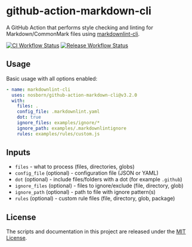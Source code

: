 # github-action-markdown-cli

A GitHub Action that performs style checking and linting for Markdown/CommonMark files using [markdownlint-cli](https://github.com/igorshubovych/markdownlint-cli).

[![CI Workflow Status](https://github.com/nosborn/github-action-markdown-cli/actions/workflows/ci.yml/badge.svg)](https://github.com/nosborn/github-action-markdown-cli/actions/workflows/ci.yml)
[![Release Workflow Status](https://github.com/nosborn/github-action-markdown-cli/actions/workflows/release.yml/badge.svg)](https://github.com/nosborn/github-action-markdown-cli/actions/workflows/release.yml)

## Usage

Basic usage with all options enabled:

```yaml
- name: markdownlint-cli
  uses: nosborn/github-action-markdown-cli@v3.2.0
  with:
    files: .
    config_file: .markdownlint.yaml
    dot: true
    ignore_files: examples/ignore/*
    ignore_path: examples/.markdownlintignore
    rules: examples/rules/custom.js
```

## Inputs

- `files` - what to process (files, directories, globs)
- `config_file` (optional) - configuration file (JSON or YAML)
- `dot` (optional) - include files/folders with a dot (for example `.github`)
- `ignore_files` (optional) - files to ignore/exclude (file, directory, glob)
- `ignore_path` (optional) - path to file with ignore pattern(s)
- `rules` (optional) - custom rule files (file, directory, glob, package)

## License

The scripts and documentation in this project are released under the [MIT License](./LICENSE).
